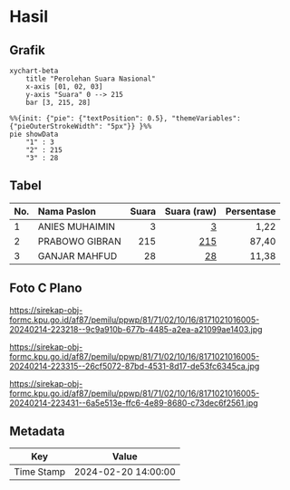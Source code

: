 # Hasil

## Grafik

```mermaid
xychart-beta
    title "Perolehan Suara Nasional"
    x-axis [01, 02, 03]
    y-axis "Suara" 0 --> 215
    bar [3, 215, 28]
```

```mermaid
%%{init: {"pie": {"textPosition": 0.5}, "themeVariables": {"pieOuterStrokeWidth": "5px"}} }%%
pie showData
    "1" : 3
    "2" : 215
    "3" : 28
```

## Tabel

| No. | Nama Paslon    | Suara | Suara (raw) | Persentase |
|:--- |:-------------- | -----:| -----------:| ----------:|
| 1   | ANIES MUHAIMIN | 3     | [3][p-1]    | 1,22       |
| 2   | PRABOWO GIBRAN | 215   | [215][p-2]  | 87,40      |
| 3   | GANJAR MAHFUD  | 28    | [28][p-3]   | 11,38      |


[p-1]: https://github.com/gigit-pemilu/pemilu-2024/blob/main/pilpres/hitung-suara/sub/81-maluku/sub/71-kota-ambon/sub/02-sirimau/sub/1016-batu-gajah/sub/005-tps/sub/paslon-1.txt
[p-2]: https://github.com/gigit-pemilu/pemilu-2024/blob/main/pilpres/hitung-suara/sub/81-maluku/sub/71-kota-ambon/sub/02-sirimau/sub/1016-batu-gajah/sub/005-tps/sub/paslon-2.txt
[p-3]: https://github.com/gigit-pemilu/pemilu-2024/blob/main/pilpres/hitung-suara/sub/81-maluku/sub/71-kota-ambon/sub/02-sirimau/sub/1016-batu-gajah/sub/005-tps/sub/paslon-3.txt

## Foto C Plano

https://sirekap-obj-formc.kpu.go.id/af87/pemilu/ppwp/81/71/02/10/16/8171021016005-20240214-223218--9c9a910b-677b-4485-a2ea-a21099ae1403.jpg

https://sirekap-obj-formc.kpu.go.id/af87/pemilu/ppwp/81/71/02/10/16/8171021016005-20240214-223315--26cf5072-87bd-4531-8d17-de53fc6345ca.jpg

https://sirekap-obj-formc.kpu.go.id/af87/pemilu/ppwp/81/71/02/10/16/8171021016005-20240214-223431--6a5e513e-ffc6-4e89-8680-c73dec6f2561.jpg


## Metadata

| Key        | Value               |
| ---------- | ------------------- |
| Time Stamp | 2024-02-20 14:00:00 |



